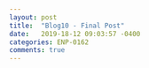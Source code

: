 ```yaml
---
layout: post
title:  "Blog10 - Final Post"
date:   2019-18-12 09:03:57 -0400
categories: ENP-0162
comments: true
---
```

